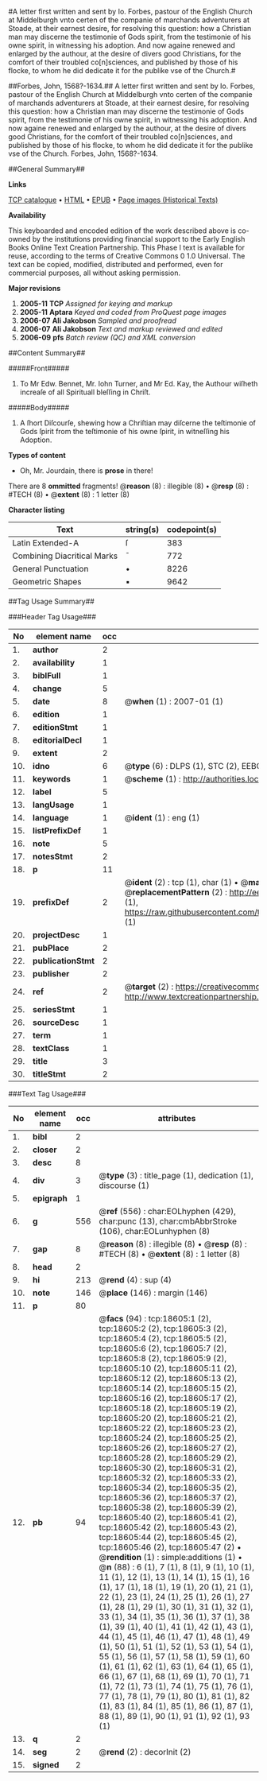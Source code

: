 #A letter first written and sent by Io. Forbes, pastour of the English Church at Middelburgh vnto certen of the companie of marchands adventurers at Stoade, at their earnest desire, for resolving this question: how a Christian man may discerne the testimonie of Gods spirit, from the testimonie of his owne spirit, in witnessing his adoption. And now againe renewed and enlarged by the authour, at the desire of divers good Christians, for the comfort of their troubled co[n]sciences, and published by those of his flocke, to whom he did dedicate it for the publike vse of the Church.#

##Forbes, John, 1568?-1634.##
A letter first written and sent by Io. Forbes, pastour of the English Church at Middelburgh vnto certen of the companie of marchands adventurers at Stoade, at their earnest desire, for resolving this question: how a Christian man may discerne the testimonie of Gods spirit, from the testimonie of his owne spirit, in witnessing his adoption. And now againe renewed and enlarged by the authour, at the desire of divers good Christians, for the comfort of their troubled co[n]sciences, and published by those of his flocke, to whom he did dedicate it for the publike vse of the Church.
Forbes, John, 1568?-1634.

##General Summary##

**Links**

[TCP catalogue](http://www.ota.ox.ac.uk/tcp/)  • 
[HTML](http://tei.it.ox.ac.uk/tcp/Texts-HTML/free/A01/A01028.html)  • 
[EPUB](http://tei.it.ox.ac.uk/tcp/Texts-EPUB/free/A01/A01028.epub) • 
[Page images (Historical Texts)](https://data.historicaltexts.jisc.ac.uk/view?pubId=eebo-99853236e&pageId=eebo-99853236e-18605-1)

**Availability**

This keyboarded and encoded edition of the
	       work described above is co-owned by the institutions
	       providing financial support to the Early English Books
	       Online Text Creation Partnership. This Phase I text is
	       available for reuse, according to the terms of Creative
	       Commons 0 1.0 Universal. The text can be copied,
	       modified, distributed and performed, even for
	       commercial purposes, all without asking permission.

**Major revisions**

1. __2005-11__ __TCP__ *Assigned for keying and markup*
1. __2005-11__ __Aptara__ *Keyed and coded from ProQuest page images*
1. __2006-07__ __Ali Jakobson__ *Sampled and proofread*
1. __2006-07__ __Ali Jakobson__ *Text and markup reviewed and edited*
1. __2006-09__ __pfs__ *Batch review (QC) and XML conversion*

##Content Summary##

#####Front#####

1. To Mr Edw. Bennet, Mr.
Iohn Turner, and Mr Ed. Kay,
the Authour wiſheth increaſe
of all Spirituall bleſſing
in Chriſt.

#####Body#####

1. A ſhort Diſcourſe,
shewing how a Chriſtian
may diſcerne the teſtimonie of
Gods ſpirit from the teſtimonie
of his owne ſpirit, in witneſſing
his Adoption.

**Types of content**

  * Oh, Mr. Jourdain, there is **prose** in there!

There are 8 **ommitted** fragments! 
 @__reason__ (8) : illegible (8)  •  @__resp__ (8) : #TECH (8)  •  @__extent__ (8) : 1 letter (8)

**Character listing**


|Text|string(s)|codepoint(s)|
|---|---|---|
|Latin Extended-A|ſ|383|
|Combining             Diacritical Marks|̄|772|
|General Punctuation|•|8226|
|Geometric Shapes|▪|9642|

##Tag Usage Summary##

###Header Tag Usage###

|No|element name|occ|attributes|
|---|---|---|---|
|1.|__author__|2||
|2.|__availability__|1||
|3.|__biblFull__|1||
|4.|__change__|5||
|5.|__date__|8| @__when__ (1) : 2007-01 (1)|
|6.|__edition__|1||
|7.|__editionStmt__|1||
|8.|__editorialDecl__|1||
|9.|__extent__|2||
|10.|__idno__|6| @__type__ (6) : DLPS (1), STC (2), EEBO-CITATION (1), PROQUEST (1), VID (1)|
|11.|__keywords__|1| @__scheme__ (1) : http://authorities.loc.gov/ (1)|
|12.|__label__|5||
|13.|__langUsage__|1||
|14.|__language__|1| @__ident__ (1) : eng (1)|
|15.|__listPrefixDef__|1||
|16.|__note__|5||
|17.|__notesStmt__|2||
|18.|__p__|11||
|19.|__prefixDef__|2| @__ident__ (2) : tcp (1), char (1)  •  @__matchPattern__ (2) : ([0-9\-]+):([0-9IVX]+) (1), (.+) (1)  •  @__replacementPattern__ (2) : http://eebo.chadwyck.com/downloadtiff?vid=$1&page=$2 (1), https://raw.githubusercontent.com/textcreationpartnership/Texts/master/tcpchars.xml#$1 (1)|
|20.|__projectDesc__|1||
|21.|__pubPlace__|2||
|22.|__publicationStmt__|2||
|23.|__publisher__|2||
|24.|__ref__|2| @__target__ (2) : https://creativecommons.org/publicdomain/zero/1.0/ (1), http://www.textcreationpartnership.org/docs/. (1)|
|25.|__seriesStmt__|1||
|26.|__sourceDesc__|1||
|27.|__term__|1||
|28.|__textClass__|1||
|29.|__title__|3||
|30.|__titleStmt__|2||


###Text Tag Usage###

|No|element name|occ|attributes|
|---|---|---|---|
|1.|__bibl__|2||
|2.|__closer__|2||
|3.|__desc__|8||
|4.|__div__|3| @__type__ (3) : title_page (1), dedication (1), discourse (1)|
|5.|__epigraph__|1||
|6.|__g__|556| @__ref__ (556) : char:EOLhyphen (429), char:punc (13), char:cmbAbbrStroke (106), char:EOLunhyphen (8)|
|7.|__gap__|8| @__reason__ (8) : illegible (8)  •  @__resp__ (8) : #TECH (8)  •  @__extent__ (8) : 1 letter (8)|
|8.|__head__|2||
|9.|__hi__|213| @__rend__ (4) : sup (4)|
|10.|__note__|146| @__place__ (146) : margin (146)|
|11.|__p__|80||
|12.|__pb__|94| @__facs__ (94) : tcp:18605:1 (2), tcp:18605:2 (2), tcp:18605:3 (2), tcp:18605:4 (2), tcp:18605:5 (2), tcp:18605:6 (2), tcp:18605:7 (2), tcp:18605:8 (2), tcp:18605:9 (2), tcp:18605:10 (2), tcp:18605:11 (2), tcp:18605:12 (2), tcp:18605:13 (2), tcp:18605:14 (2), tcp:18605:15 (2), tcp:18605:16 (2), tcp:18605:17 (2), tcp:18605:18 (2), tcp:18605:19 (2), tcp:18605:20 (2), tcp:18605:21 (2), tcp:18605:22 (2), tcp:18605:23 (2), tcp:18605:24 (2), tcp:18605:25 (2), tcp:18605:26 (2), tcp:18605:27 (2), tcp:18605:28 (2), tcp:18605:29 (2), tcp:18605:30 (2), tcp:18605:31 (2), tcp:18605:32 (2), tcp:18605:33 (2), tcp:18605:34 (2), tcp:18605:35 (2), tcp:18605:36 (2), tcp:18605:37 (2), tcp:18605:38 (2), tcp:18605:39 (2), tcp:18605:40 (2), tcp:18605:41 (2), tcp:18605:42 (2), tcp:18605:43 (2), tcp:18605:44 (2), tcp:18605:45 (2), tcp:18605:46 (2), tcp:18605:47 (2)  •  @__rendition__ (1) : simple:additions (1)  •  @__n__ (88) : 6 (1), 7 (1), 8 (1), 9 (1), 10 (1), 11 (1), 12 (1), 13 (1), 14 (1), 15 (1), 16 (1), 17 (1), 18 (1), 19 (1), 20 (1), 21 (1), 22 (1), 23 (1), 24 (1), 25 (1), 26 (1), 27 (1), 28 (1), 29 (1), 30 (1), 31 (1), 32 (1), 33 (1), 34 (1), 35 (1), 36 (1), 37 (1), 38 (1), 39 (1), 40 (1), 41 (1), 42 (1), 43 (1), 44 (1), 45 (1), 46 (1), 47 (1), 48 (1), 49 (1), 50 (1), 51 (1), 52 (1), 53 (1), 54 (1), 55 (1), 56 (1), 57 (1), 58 (1), 59 (1), 60 (1), 61 (1), 62 (1), 63 (1), 64 (1), 65 (1), 66 (1), 67 (1), 68 (1), 69 (1), 70 (1), 71 (1), 72 (1), 73 (1), 74 (1), 75 (1), 76 (1), 77 (1), 78 (1), 79 (1), 80 (1), 81 (1), 82 (1), 83 (1), 84 (1), 85 (1), 86 (1), 87 (1), 88 (1), 89 (1), 90 (1), 91 (1), 92 (1), 93 (1)|
|13.|__q__|2||
|14.|__seg__|2| @__rend__ (2) : decorInit (2)|
|15.|__signed__|2||
